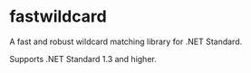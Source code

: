 # fastwildcard

A fast and robust wildcard matching library for .NET Standard.

Supports .NET Standard 1.3 and higher.
